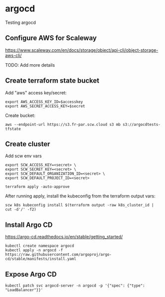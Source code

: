 # argocd

Testing argocd

## Configure AWS for Scaleway

https://www.scaleway.com/en/docs/storage/object/api-cli/object-storage-aws-cli/

TODO: Add more details

## Create terraform state bucket

Add "aws" access key/secret:

```shell
export AWS_ACCESS_KEY_ID=$accesskey
export AWS_SECRET_ACCESS_KEY=$secret
```

Create bucket:

```shell
aws --endpoint-url https://s3.fr-par.scw.cloud s3 mb s3://argocdtests-tfstate
```

## Create cluster

Add scw env vars

```shell
export SCW_ACCESS_KEY=<secret> \
export SCW_SECRET_KEY=<secret> \
export SCW_DEFAULT_ORGANIZATION_ID=<secret> \
export SCW_DEFAULT_PROJECT_ID=<secret>
```

```shell
terraform apply -auto-approve
```

After running apply, install the kubeconfig from the terraform output vars:

```shell
scw k8s kubeconfig install $(terraform output -raw k8s_cluster_id | cut -d'/' -f2)
```

## Install Argo CD

https://argo-cd.readthedocs.io/en/stable/getting_started/



```shell
kubectl create namespace argocd
kubectl apply -n argocd -f https://raw.githubusercontent.com/argoproj/argo-cd/stable/manifests/install.yaml
```

## Expose Argo CD

```shell
kubectl patch svc argocd-server -n argocd -p '{"spec": {"type": "LoadBalancer"}}'
```
